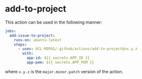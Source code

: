 # add-to-project

This action can be used in the following manner:

```yaml
jobs:
  add-issue-to-project:
    runs-on: ubuntu-latest
    steps:
      - uses: UCL-MIRSG/.github/actions/add-to-project@vx.y.z
        with:
          app-id: ${{ secrets.APP_ID }}
          app-pem: ${{ secrets.APP_PEM }}
```

where `x.y.z` is the `major.minor.patch` version of the action.
